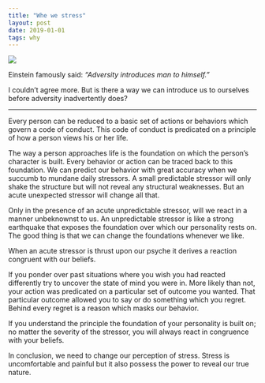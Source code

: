 ```yaml
---
title: "Whe we stress"
layout: post
date: 2019-01-01
tags: why
---
```


![](https://cdn-images-1.medium.com/max/800/1*5N_mfapUzb8UkzQJod2RTQ.png)

Einstein famously said: *“Adversity introduces man to himself.”*

I couldn’t agree more. But is there a way we can introduce us to ourselves
before adversity inadvertently does?

*****

Every person can be reduced to a basic set of actions or behaviors which govern
a code of conduct. This code of conduct is predicated on a principle of how a
person views his or her life.

The way a person approaches life is the foundation on which the person’s
character is built. Every behavior or action can be traced back to this
foundation. We can predict our behavior with great accuracy when we succumb to
mundane daily stressors. A small predictable stressor will only shake the
structure but will not reveal any structural weaknesses. But an acute unexpected
stressor will change all that.

Only in the presence of an acute unpredictable stressor, will we react in a
manner unbeknownst to us. An unpredictable stressor is like a strong earthquake
that exposes the foundation over which our personality rests on. The good thing
is that we can change the foundations whenever we like.

When an acute stressor is thrust upon our psyche it derives a reaction congruent
with our beliefs.

If you ponder over past situations where you wish you had reacted differently
try to uncover the state of mind you were in. More likely than not, your action
was predicated on a particular set of outcome you wanted. That particular
outcome allowed you to say or do something which you regret. Behind every regret
is a reason which masks our behavior.

If you understand the principle the foundation of your personality is built on;
no matter the severity of the stressor, you will always react in congruence with
your beliefs.

In conclusion, we need to change our perception of stress. Stress is
uncomfortable and painful but it also possess the power to reveal our true
nature.
